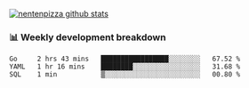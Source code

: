[![nentenpizza github stats](https://github-readme-stats.vercel.app/api?username=nentenpizza&count_private=true)](https://github.com/anuraghazra/github-readme-stats)

### 📊 Weekly development breakdown
<!--START_SECTION:waka-->
```text
Go     2 hrs 43 mins   █████████████████░░░░░░░░   67.52 % 
YAML   1 hr 16 mins    ████████░░░░░░░░░░░░░░░░░   31.68 % 
SQL    1 min           ▒░░░░░░░░░░░░░░░░░░░░░░░░   00.80 % 
```
<!--END_SECTION:waka-->

